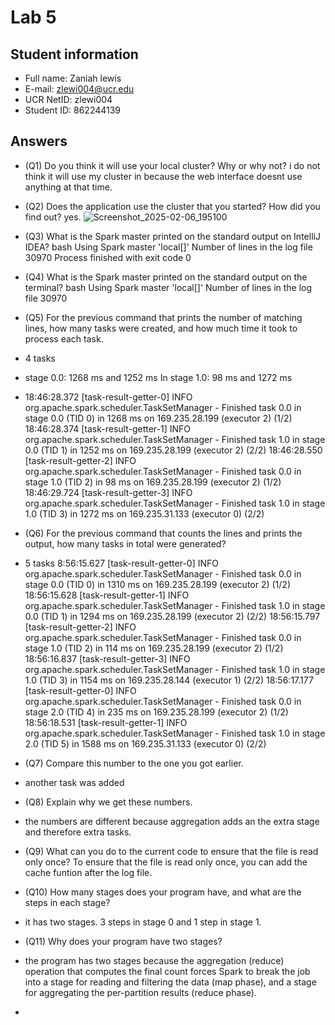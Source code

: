 # Lab 5

## Student information

* Full name: Zaniah lewis
* E-mail: zlewi004@ucr.edu
* UCR NetID: zlewi004
* Student ID: 862244139

## Answers

* (Q1) Do you think it will use your local cluster? Why or why not?
i do not think it will use my cluster in because the web interface doesnt use anything at that time.
* (Q2) Does the application use the cluster that you started? How did you find out?
yes. 
![Screenshot_2025-02-06_195100](https://github.com/user-attachments/assets/cf3d1ea3-f9fc-4298-9dca-6979963e4149)

* (Q3) What is the Spark master printed on the standard output on IntelliJ IDEA?
bash
Using Spark master 'local[]'
Number of lines in the log file 30970
Process finished with exit code 0

* (Q4) What is the Spark master printed on the standard output on the terminal?
bash
Using Spark master 'local[]'
Number of lines in the log file 30970

* (Q5) For the previous command that prints the number of matching lines, how many tasks were created, and how much time it took to process each task.
* 4 tasks
* stage 0.0: 1268 ms and 1252 ms
In stage 1.0: 98 ms and 1272 ms
* 18:46:28.372 [task-result-getter-0] INFO  org.apache.spark.scheduler.TaskSetManager - Finished task 0.0 in stage 0.0 (TID 0) in 1268 ms on 169.235.28.199 (executor 2) (1/2)
  18:46:28.374 [task-result-getter-1] INFO  org.apache.spark.scheduler.TaskSetManager - Finished task 1.0 in stage 0.0 (TID 1) in 1252 ms on 169.235.28.199 (executor 2) (2/2)
  18:46:28.550 [task-result-getter-2] INFO  org.apache.spark.scheduler.TaskSetManager - Finished task 0.0 in stage 1.0 (TID 2) in 98 ms on 169.235.28.199 (executor 2) (1/2)
  18:46:29.724 [task-result-getter-3] INFO  org.apache.spark.scheduler.TaskSetManager - Finished task 1.0 in stage 1.0 (TID 3) in 1272 ms on 169.235.31.133 (executor 0) (2/2)
  
* (Q6) For the previous command that counts the lines and prints the output, how many tasks in total were generated?
* 5 tasks
8:56:15.627 [task-result-getter-0] INFO  org.apache.spark.scheduler.TaskSetManager - Finished task 0.0 in stage 0.0 (TID 0) in 1310 ms on 169.235.28.199 (executor 2) (1/2)
  18:56:15.628 [task-result-getter-1] INFO  org.apache.spark.scheduler.TaskSetManager - Finished task 1.0 in stage 0.0 (TID 1) in 1294 ms on 169.235.28.199 (executor 2) (2/2)
  18:56:15.797 [task-result-getter-2] INFO  org.apache.spark.scheduler.TaskSetManager - Finished task 0.0 in stage 1.0 (TID 2) in 114 ms on 169.235.28.199 (executor 2) (1/2)
  18:56:16.837 [task-result-getter-3] INFO  org.apache.spark.scheduler.TaskSetManager - Finished task 1.0 in stage 1.0 (TID 3) in 1154 ms on 169.235.28.144 (executor 1) (2/2)
  18:56:17.177 [task-result-getter-0] INFO  org.apache.spark.scheduler.TaskSetManager - Finished task 0.0 in stage 2.0 (TID 4) in 235 ms on 169.235.28.199 (executor 2) (1/2)
  18:56:18.531 [task-result-getter-1] INFO  org.apache.spark.scheduler.TaskSetManager - Finished task 1.0 in stage 2.0 (TID 5) in 1588 ms on 169.235.31.133 (executor 0) (2/2)
  
* (Q7) Compare this number to the one you got earlier.
*   another task was added
  
* (Q8) Explain why we get these numbers.
* the numbers are different because aggregation adds an the extra stage and therefore extra tasks.

* (Q9) What can you do to the current code to ensure that the file is read only once?
To ensure that the file is read only once, you can add the cache funtion after the log file.

* (Q10) How many stages does your program have, and what are the steps in each stage?
* it has two stages. 3 steps in stage 0 and 1 step in stage 1.

* (Q11) Why does your program have two stages?
* the program has two stages because the aggregation (reduce) operation that computes the final count forces Spark to break the job into a stage for reading and filtering the data (map phase), and a stage for aggregating the per-partition results (reduce phase).
* 
